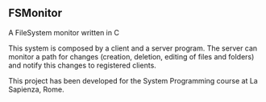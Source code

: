 ## FSMonitor
A FileSystem monitor written in C

This system is composed by a client and a server program. The server can monitor a path for changes (creation, deletion, editing of files and folders) and notify this changes to registered clients.

This project has been developed for the System Programming course at La Sapienza, Rome.
